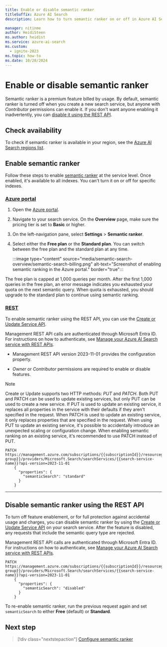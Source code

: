 ```yaml
---
title: Enable or disable semantic ranker
titleSuffix: Azure AI Search
description: Learn how to turn semantic ranker on or off in Azure AI Search.

manager: nitinme
author: HeidiSteen
ms.author: heidist
ms.service: azure-ai-search
ms.custom:
  - ignite-2023
ms.topic: how-to
ms.date: 10/28/2024
---
```


# Enable or disable semantic ranker

Semantic ranker is a premium feature billed by usage. By default, semantic ranker is turned off when you create a new search service, but anyone with *Contributor* permissions can enable it. If you don't want anyone enabling it inadvertently, you can [disable it using the REST API](#disable-semantic-ranker-using-the-rest-api).

## Check availability

To check if semantic ranker is available in your region, see the [Azure AI Search regions list](search-region-support.md).

## Enable semantic ranker

Follow these steps to enable [semantic ranker](semantic-search-overview.md) at the service level. Once enabled, it's available to all indexes. You can't turn it on or off for specific indexes.

### [**Azure portal**](#tab/enable-portal)

1. Open the [Azure portal](https://portal.azure.com).

1. Navigate to your search service. On the **Overview** page, make sure the pricing tier is set to **Basic** or higher.

1. On the left-navigation pane, select **Settings** > **Semantic ranker**.

1. Select either the **Free plan** or the **Standard plan**. You can switch between the free plan and the standard plan at any time.

   :::image type="content" source="media/semantic-search-overview/semantic-search-billing.png" alt-text="Screenshot of enabling semantic ranking in the Azure portal." border="true":::

The free plan is capped at 1,000 queries per month. After the first 1,000 queries in the free plan, an error message indicates you exhausted your quota on the next semantic query. When quota is exhausted, you should upgrade to the standard plan to continue using semantic ranking.

### [**REST**](#tab/enable-rest)

To enable semantic ranker using the REST API, you can use the [Create or Update Service API](/rest/api/searchmanagement/services/create-or-update?view=rest-searchmanagement-2023-11-01&tabs=HTTP#searchsemanticsearch&preserve-view=true).

Management REST API calls are authenticated through Microsoft Entra ID. For instructions on how to authenticate, see [Manage your Azure AI Search service with REST APIs](search-manage-rest.md).

* Management REST API version 2023-11-01 provides the configuration property.

* *Owner* or *Contributor* permissions are required to enable or disable features. 

> [!NOTE]
> Create or Update supports two HTTP methods: *PUT* and *PATCH*. Both PUT and PATCH can be used to update existing services, but only PUT can be used to create a new service. If PUT is used to update an existing service, it replaces all properties in the service with their defaults if they aren't specified in the request. When PATCH is used to update an existing service, it only replaces properties that are specified in the request. When using PUT to update an existing service, it's possible to accidentally introduce an unexpected scaling or configuration change. When enabling semantic ranking on an existing service, it's recommended to use PATCH instead of PUT.

```http
PATCH https://management.azure.com/subscriptions/{{subscriptionId}}/resourcegroups/{{resource-group}}/providers/Microsoft.Search/searchServices/{{search-service-name}}?api-version=2023-11-01
    {
      "properties": {
        "semanticSearch": "standard"
      }
    }
```

---

## Disable semantic ranker using the REST API

To turn off feature enablement, or for full protection against accidental usage and charges, you can disable semantic ranker by using the [Create or Update Service API](/rest/api/searchmanagement/services/create-or-update#searchsemanticsearch) on your search service. After the feature is disabled, any requests that include the semantic query type are rejected.

Management REST API calls are authenticated through Microsoft Entra ID. For instructions on how to authenticate, see [Manage your Azure AI Search service with REST APIs](search-manage-rest.md).

```http
PATCH https://management.azure.com/subscriptions/{{subscriptionId}}/resourcegroups/{{resource-group}}/providers/Microsoft.Search/searchServices/{{search-service-name}}?api-version=2023-11-01
    {
      "properties": {
        "semanticSearch": "disabled"
      }
    }
```

To re-enable semantic ranker, run the previous request again and set `semanticSearch` to either **Free** (default) or **Standard**.

## Next step

> [!div class="nextstepaction"]
> [Configure semantic ranker](semantic-how-to-configure.md)
